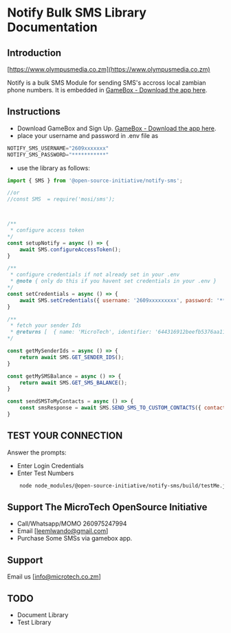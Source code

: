 # Notify Bulk SMS Library Documentation

## Introduction

[https://www.olympusmedia.co.zm](https://www.olympusmedia.co.zm)

Notify is a bulk SMS Module for sending SMS's accross local zambian phone numbers. It is embedded in [GameBox - Download the app here](https://play.google.com/store/apps/details?id=com.microtech.gamebox).

## Instructions

- Download GameBox and Sign Up. [GameBox - Download the app here](https://play.google.com/store/apps/details?id=com.microtech.gamebox).
- place your username and password in .env file as

```js
NOTIFY_SMS_USERNAME="2609xxxxxxx"
NOTIFY_SMS_PASSWORD="***********"
```

- use the library as follows:

```js
import { SMS } from '@open-source-initiative/notify-sms';

//or
//const SMS  = require('mosi/sms');



/**
 * configure access token
*/
const setupNotify = async () => {
    await SMS.configureAccessToken();
}

/**
 * configure credentials if not already set in your .env
 * @note { only do this if you havent set credentials in your .env }
*/
const setCredentials = async () => {
    await SMS.setCredentials({ username: '2609xxxxxxxxx', password: '********' });
}

/**
 * fetch your sender Ids
 * @returns [  { name: 'MicroTech', identifier: '644316912beefb5376aa11f2' }, ... ]
*/

const getMySenderIds = async () => {
    return await SMS.GET_SENDER_IDS();
}

const getMySMSBalance = async () => {
    return await SMS.GET_SMS_BALANCE();
}

const sendSMSToMyContacts = async () => {
    const smsResponse = await SMS.SEND_SMS_TO_CUSTOM_CONTACTS({ contacts: [ '2609xxxxxxxx' ], senderId: "644316912beefb5376aa11f2", message: 'Notify SMS::Test Message::Hello Zambia!!!' });
}

```

## TEST YOUR CONNECTION

Answer the prompts:

 - Enter Login Credentials
 - Enter Test Numbers

```sh
    node node_modules/@open-source-initiative/notify-sms/build/testMe.js --terminal
```

## Support The MicroTech OpenSource Initiative
- Call/Whatsapp/MOMO 260975247994
- Email [leemlwando@gmail.com]
- Purchase Some SMSs via gamebox app.

## Support

Email us [info@microtech.co.zm]




## TODO

- Document Library
- Test Library